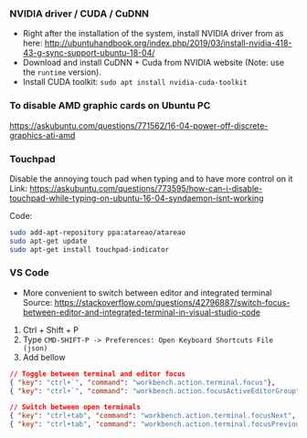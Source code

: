 ### NVIDIA driver / CUDA / CuDNN
* Right after the installation of the system, install NVIDIA driver from as here: http://ubuntuhandbook.org/index.php/2019/03/install-nvidia-418-43-g-sync-support-ubuntu-18-04/
* Download and install CuDNN + Cuda from NVIDIA website (Note: use the `runtime` version).
* Install CUDA toolkit: `sudo apt install nvidia-cuda-toolkit`

### To disable AMD graphic cards on Ubuntu PC
https://askubuntu.com/questions/771562/16-04-power-off-discrete-graphics-ati-amd

### Touchpad
Disable the annoying touch pad when typing and to have more control on it
Link: https://askubuntu.com/questions/773595/how-can-i-disable-touchpad-while-typing-on-ubuntu-16-04-syndaemon-isnt-working

Code:
```bash
sudo add-apt-repository ppa:atareao/atareao
sudo apt-get update
sudo apt-get install touchpad-indicator
```

### VS Code
* More convenient to switch between editor and integrated terminal
Source: https://stackoverflow.com/questions/42796887/switch-focus-between-editor-and-integrated-terminal-in-visual-studio-code
1) Ctrl + Shift + P
2) Type `CMD-SHIFT-P -> Preferences: Open Keyboard Shortcuts File (json)`
3) Add bellow
```json
// Toggle between terminal and editor focus
{ "key": "ctrl+`", "command": "workbench.action.terminal.focus"},
{ "key": "ctrl+`", "command": "workbench.action.focusActiveEditorGroup", "when": "terminalFocus"}

// Switch between open terminals
{ "key": "ctrl+tab", "command": "workbench.action.terminal.focusNext", "when": "terminalFocus" },
{ "key": "ctrl+tab", "command": "workbench.action.terminal.focusPrevious", "when": "terminalFocus" }
```
